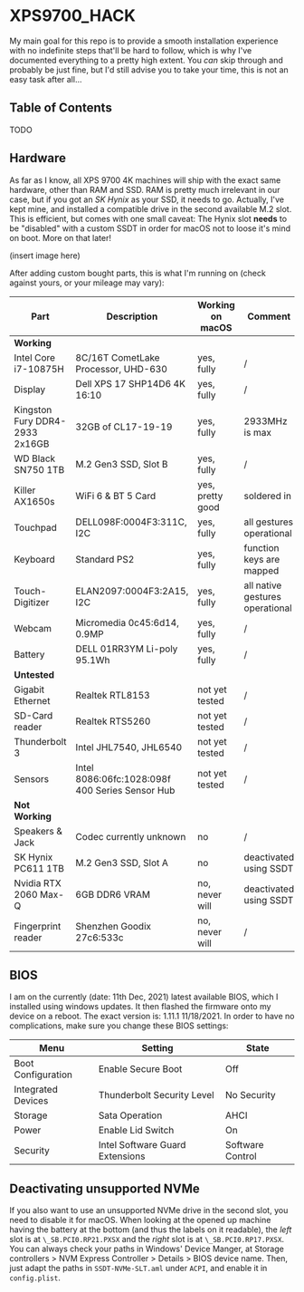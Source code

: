 # XPS9700_HACK

My main goal for this repo is to provide a smooth installation experience with no indefinite steps that'll be hard to follow, which is why I've documented everything to a pretty high extent. You *can* skip through and probably be just fine, but I'd still advise you to take your time, this is not an easy task after all...

## Table of Contents

TODO

## Hardware

As far as I know, all XPS 9700 4K machines will ship with the exact same hardware, other than RAM and SSD. RAM is pretty much irrelevant in our case, but if you got an *SK Hynix* as your SSD, it needs to go. Actually, I've kept mine, and installed a compatible drive in the second available M.2 slot. This is efficient, but comes with one small caveat: The Hynix slot **needs** to be "disabled" with a custom SSDT in order for macOS not to loose it's mind on boot. More on that later!

(insert image here)

After adding custom bought parts, this is what I'm running on (check against yours, or your mileage may vary):

| Part | Description | Working on macOS | Comment |
| ---- | ----------- | ---------------- | -------- |
| **Working** |
| Intel Core i7-10875H | 8C/16T CometLake Processor, UHD-630 | yes, fully | / |
| Display | Dell XPS 17 SHP14D6 4K 16:10 | yes, fully | / |
| Kingston Fury DDR4-2933 2x16GB | 32GB of CL17-19-19 | yes, fully | 2933MHz is max |
| WD Black SN750 1TB | M.2 Gen3 SSD, Slot B | yes, fully | / |
| Killer AX1650s | WiFi 6 & BT 5 Card | yes, pretty good | soldered in |
| Touchpad | DELL098F:0004F3:311C, I2C | yes, fully | all gestures operational |
| Keyboard | Standard PS2 | yes, fully | function keys are mapped |
| Touch-Digitizer | ELAN2097:0004F3:2A15, I2C | yes, fully | all native gestures operational |
| Webcam | Micromedia 0c45:6d14, 0.9MP | yes, fully | / |
| Battery | DELL 01RR3YM Li-poly 95.1Wh | yes, fully | / |
| **Untested** |
| Gigabit Ethernet | Realtek RTL8153 | not yet tested | / |
| SD-Card reader | Realtek RTS5260 | not yet tested | / |
| Thunderbolt 3 | Intel JHL7540, JHL6540 | not yet tested | / |
| Sensors | Intel 8086:06fc:1028:098f 400 Series Sensor Hub | not yet tested | / |
| **Not Working** |
| Speakers & Jack | Codec currently unknown | no | / |
| SK Hynix PC611 1TB | M.2 Gen3 SSD, Slot A | no | deactivated using SSDT |
| Nvidia RTX 2060 Max-Q | 6GB DDR6 VRAM | no, never will | deactivated using SSDT |
| Fingerprint reader | Shenzhen Goodix 27c6:533c | no, never will | / |

## BIOS

I am on the currently (date: 11th Dec, 2021) latest available BIOS, which I installed using windows updates. It then flashed the firmware onto my device on a reboot. The exact version is: 1.11.1 11/18/2021. In order to have no complications, make sure you change these BIOS settings:

| Menu | Setting | State |
| ---- | ------- | ----- |
| Boot Configuration | Enable Secure Boot | Off |
| Integrated Devices | Thunderbolt Security Level | No Security |
| Storage | Sata Operation | AHCI |
| Power | Enable Lid Switch | On |
| Security | Intel Software Guard Extensions | Software Control |

## Deactivating unsupported NVMe

If you also want to use an unsupported NVMe drive in the second slot, you need to disable it for macOS. When looking at the opened up machine having the battery at the bottom (and thus the labels on it readable), the *left* slot is at `\_SB.PCI0.RP21.PXSX` and the *right* slot is at `\_SB.PCI0.RP17.PXSX`. You can always check your paths in Windows' Device Manger, at Storage controllers > NVM Express Controller > Details > BIOS device name. Then, just adapt the paths in `SSDT-NVMe-SLT.aml` under `ACPI`, and enable it in `config.plist`.